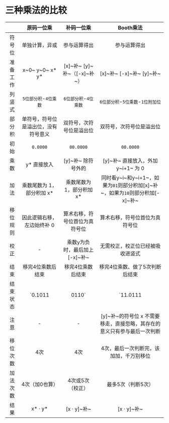 # 三种乘法的比较

|          |              原码一位乘              |           补码一位乘           |                          Booth乘法                           |
| :------: | :----------------------------------: | :----------------------------: | :----------------------------------------------------------: |
|  符号位  |            单独计算，异或            |          参与运算得出          |                         参与运算得出                         |
| 准备工作 |          x~0~ y~0~ x\* y\*           |  [x]~补~ [y]~补~（[-x]~补~）   |                   [x]~补~ [-x]~补~ [y]~补~                   |
|  列竖式  |        `5位部分积`-`4位乘数`         |     `6位部分积`-`4位乘数`      |              `6位部分积`-`5位乘数`-`1位附加位`               |
|  部分积  | 单符号，符号位是溢出位，没有符号意义 |    双符号，次符号位是溢出位    |                   双符号，次符号位是溢出位                   |
|   初始   |               `0.0000`               |           `00.0000`            |                          `00.0000`                           |
|   乘数   |             y\* 直接放入             |       [y]~补~ 除符号外的       |              [y]~补~ 直接放入，外加 y~i+1~ 为 0              |
|   加法   |      乘数尾数为 1，部分积加 x\*      |   乘数尾数为 1，部分积加 x\*   | 同时看y~i~和y~i+1~，如果为`01`则部分积加[x]~补~，如果为`10`则部分积加[-x]~补~ |
| 移位规则 |      因此逻辑右移，左边始终补 0      | 算术右移，符号位首位为真符号位 |                算术右移，符号位首位为真符号位                |
|   校正   |                  -                   | 乘数y为负时，最后加上[-x]~补~  |               无需校正，校正位已经被吸收进竖式               |
|   结束   |          移完4位乘数后结束           |       移完4位乘数后结束        |                移完4位乘数、做了5次判断后结束                |
| 结束状态 |           `0.1011 | 0110`            |        `11.0111 | 0001`        |                      `11.0111 | 0001 x`                      |
|   注意   |                  -                   |               -                | [y]~补~的符号位 x 不需要移走，直接忽略，其存在的意义只有参与最后一次判断 |
| 移位次数 |                 4次                  |              4次               |           4次，最后一次判断完，该加加，千万别移位            |
| 加法次数 |            4次（加0也算）            |        4次或5次（校正）        |                      最多5次（判断5次）                      |
|   结果   |              x\* · y\*               |          [x · y]~补~           |                         [x · y]~补~                          |



